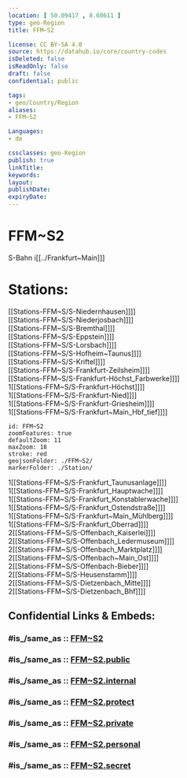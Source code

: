 ```yaml
---
location: [ 50.09417 , 8.60611 ] 
type: geo-Region
title: FFM~S2

license: CC BY-SA 4.0
source: https://datahub.io/core/country-codes
isDeleted: false
isReadOnly: false
draft: false
confidential: public

tags:
- geo/Country/Region
aliases:
- FFM~S2

Languages:
- de

cssclasses: geo-Region
publish: true
linkTitle: 
keywords: 
layout: 
publishDate: 
expiryDate: 
---
```


# FFM~S2

S-Bahn i[[../Frankfurt~Main]]]  

# Stations: 
[[Stations-FFM~S/S-Niedernhausen]]]]  
[[Stations-FFM~S/S-Niederjosbach]]]]  
[[Stations-FFM~S/S-Bremthal]]]]  
[[Stations-FFM~S/S-Eppstein]]]]  
[[Stations-FFM~S/S-Lorsbach]]]]  
[[Stations-FFM~S/S-Hofheim~Taunus]]]]  
[[Stations-FFM~S/S-Kriftel]]]]  
[[Stations-FFM~S/S-Frankfurt-Zeilsheim]]]]  
[[Stations-FFM~S/S-Frankfurt-Höchst_Farbwerke]]]]  
1[[Stations-FFM~S/S-Frankfurt-Höchst]]]]  
1[[Stations-FFM~S/S-Frankfurt-Nied]]]]  
1[[Stations-FFM~S/S-Frankfurt-Griesheim]]]]  
1[[Stations-FFM~S/S-Frankfurt~Main_Hbf_tief]]]]  

```leaflet
id: FFM~S2
zoomFeatures: true 
defaultZoom: 11 
maxZoom: 18
stroke: red
geojsonFolder: ./FFM~S2/
markerFolder: ./Station/
```

1[[Stations-FFM~S/S-Frankfurt_Taunusanlage]]]]  
1[[Stations-FFM~S/S-Frankfurt_Hauptwache]]]]  
1[[Stations-FFM~S/S-Frankfurt_Konstablerwache]]]]  
1[[Stations-FFM~S/S-Frankfurt_Ostendstraße]]]]  
1[[Stations-FFM~S/S-Frankfurt~Main_Mühlberg]]]]  
1[[Stations-FFM~S/S-Frankfurt_Oberrad]]]]  
2[[Stations-FFM~S/S-Offenbach_Kaiserlei]]]]  
2[[Stations-FFM~S/S-Offenbach_Ledermuseum]]]]  
2[[Stations-FFM~S/S-Offenbach_Marktplatz]]]]  
2[[Stations-FFM~S/S-Offenbach~Main_Ost]]]]  
2[[Stations-FFM~S/S-Offenbach-Bieber]]]]  
2[[Stations-FFM~S/S-Heusenstamm]]]]   
2[[Stations-FFM~S/S-Dietzenbach_Mitte]]]]   
2[[Stations-FFM~S/S-Dietzenbach_Bhf]]]]   


## Confidential Links & Embeds: 

### #is_/same_as :: [FFM~S2](/_Standards/Earth/Continent/Europe/Europe~Central/Germany/Germany~West/Hessen/counties~Hessen/Frankfurt~Main/FFM~S2.md) 

### #is_/same_as :: [FFM~S2.public](/_public/Earth/Continent/Europe/Europe~Central/Germany/Germany~West/Hessen/counties~Hessen/Frankfurt~Main/FFM~S2.public.md) 

### #is_/same_as :: [FFM~S2.internal](/_internal/Earth/Continent/Europe/Europe~Central/Germany/Germany~West/Hessen/counties~Hessen/Frankfurt~Main/FFM~S2.internal.md) 

### #is_/same_as :: [FFM~S2.protect](/_protect/Earth/Continent/Europe/Europe~Central/Germany/Germany~West/Hessen/counties~Hessen/Frankfurt~Main/FFM~S2.protect.md) 

### #is_/same_as :: [FFM~S2.private](/_private/Earth/Continent/Europe/Europe~Central/Germany/Germany~West/Hessen/counties~Hessen/Frankfurt~Main/FFM~S2.private.md) 

### #is_/same_as :: [FFM~S2.personal](/_personal/Earth/Continent/Europe/Europe~Central/Germany/Germany~West/Hessen/counties~Hessen/Frankfurt~Main/FFM~S2.personal.md) 

### #is_/same_as :: [FFM~S2.secret](/_secret/Earth/Continent/Europe/Europe~Central/Germany/Germany~West/Hessen/counties~Hessen/Frankfurt~Main/FFM~S2.secret.md)

